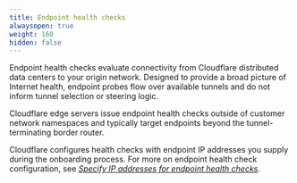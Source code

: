 ```yaml
---
title: Endpoint health checks
alwaysopen: true
weight: 160
hidden: false
---
```


Endpoint health checks evaluate connectivity from Cloudflare distributed data centers to your origin network. Designed to provide a broad picture of Internet health, endpoint probes flow over available tunnels and do not inform tunnel selection or steering logic.

Cloudflare edge servers issue endpoint health checks outside of customer network namespaces and typically target endpoints beyond the tunnel-terminating border router.

Cloudflare configures health checks with endpoint IP addresses you supply during the onboarding process. For more on endpoint health check configuration, see _[Specify IP addresses for endpoint health checks](/magic-transit/set-up/provide-configuration-data/specify-ip-addresses-for-endpoint-health-checks/)_.
